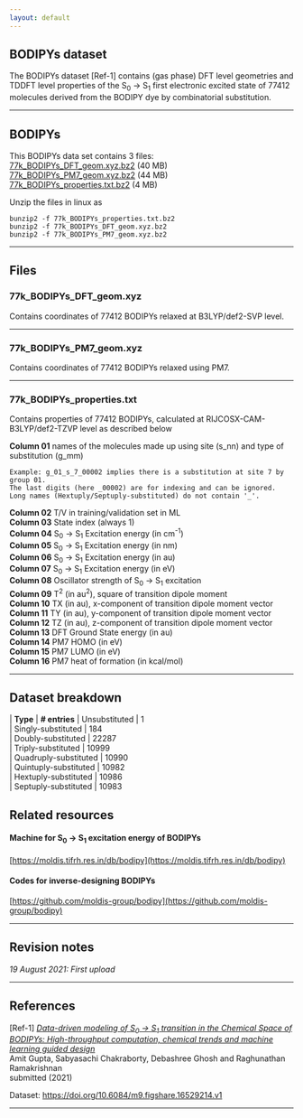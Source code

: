 ```yaml
---
layout: default
---
```


## BODIPYs dataset

The BODIPYs dataset [Ref-1] contains (gas phase) DFT level geometries and TDDFT level properties of the S<sub>0</sub> → S<sub>1</sub> first electronic excited state of 77412 molecules derived from the BODIPY dye by combinatorial substitution.

***

## BODIPYs

This BODIPYs data set contains  3 files:  
[77k_BODIPYs_DFT_geom.xyz.bz2](https://figshare.com/ndownloader/files/30562983) (40 MB)     
[77k_BODIPYs_PM7_geom.xyz.bz2](https://figshare.com/ndownloader/files/30562986) (44 MB)     
[77k_BODIPYs_properties.txt.bz2](https://figshare.com/ndownloader/files/30562989) (4 MB)    

Unzip the files in linux as
```
bunzip2 -f 77k_BODIPYs_properties.txt.bz2
bunzip2 -f 77k_BODIPYs_DFT_geom.xyz.bz2
bunzip2 -f 77k_BODIPYs_PM7_geom.xyz.bz2
```

***

## Files
### 77k_BODIPYs_DFT_geom.xyz 

Contains coordinates of 77412 BODIPYs relaxed at B3LYP/def2-SVP level.

***

### 77k_BODIPYs_PM7_geom.xyz 

Contains coordinates of 77412 BODIPYs relaxed using PM7.

***

### 77k_BODIPYs_properties.txt 

Contains properties of 77412 BODIPYs, calculated at RIJCOSX-CAM-B3LYP/def2-TZVP level as described below

**Column 01** names of the molecules made up using site (s_nn) and type of substitution (g_mm)

```
Example: g_01_s_7_00002 implies there is a substitution at site 7 by group 01. 
The last digits (here _00002) are for indexing and can be ignored.  
Long names (Hextuply/Septuply-substituted) do not contain '_'.
```

**Column 02** T/V in training/validation set in ML       
**Column 03** State index (always 1)    
**Column 04** S<sub>0</sub>  → S<sub>1</sub>  Excitation energy (in cm<sup>-1</sup>)    
**Column 05** S<sub>0</sub>  → S<sub>1</sub>  Excitation energy (in nm)     
**Column 06** S<sub>0</sub>  → S<sub>1</sub>  Excitation energy (in au)     
**Column 07** S<sub>0</sub>  → S<sub>1</sub>  Excitation energy (in eV)     
**Column 08** Oscillator strength of S<sub>0</sub>  → S<sub>1</sub>  excitation     
**Column 09** T<sup>2</sup> (in au<sup>2</sup>), square of transition dipole moment     
**Column 10** TX (in au), x-component of transition dipole moment vector     
**Column 11** TY (in au), y-component of transition dipole moment vector     
**Column 12** TZ (in au), z-component of transition dipole moment vector      
**Column 13** DFT Ground State energy (in au)      
**Column 14** PM7 HOMO (in eV)       
**Column 15** PM7 LUMO (in eV)       
**Column 16** PM7 heat of formation (in kcal/mol)      

***

## Dataset breakdown

| **Type**                 | **# entries**
| Unsubstituted            | 1       
| Singly-substituted       | 184      
| Doubly-substituted       | 22287     
| Triply-substituted       | 10999     
| Quadruply-substituted    | 10990     
| Quintuply-substituted    | 10982     
| Hextuply-substituted     | 10986     
| Septuply-substituted     | 10983     

## Related resources

#### Machine for S<sub>0</sub>  → S<sub>1</sub>  excitation energy of BODIPYs
[https://moldis.tifrh.res.in/db/bodipy](https://moldis.tifrh.res.in/db/bodipy)

#### Codes for inverse-designing BODIPYs
[https://github.com/moldis-group/bodipy](https://github.com/moldis-group/bodipy)

***

## Revision notes

_19 August 2021: First upload_

***

## References
[Ref-1] [_Data-driven modeling of S<sub>0</sub>  → S<sub>1</sub> transition in the Chemical Space of BODIPYs: High-throughput computation, chemical trends and
machine learning guided design_](https://arxiv.org/pdf/2110.05414)            
Amit Gupta, Sabyasachi Chakraborty, Debashree Ghosh and Raghunathan Ramakrishnan     
submitted (2021)    

Dataset: https://doi.org/10.6084/m9.figshare.16529214.v1

***
